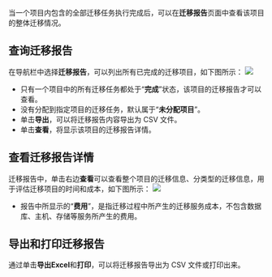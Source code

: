 当一个项目内包含的全部迁移任务执行完成后，可以在**迁移报告**页面中查看该项目的整体迁移情况。
## 查询迁移报告
在导航栏中选择**迁移报告**，可以列出所有已完成的迁移项目，如下图所示：
![](https://main.qcloudimg.com/raw/1a2d89eaad57dd04e746c17c944de52d.png)
- 只有一个项目中的所有迁移任务都处于“**完成**”状态，该项目的迁移报告才可以查看。
- 没有分配到指定项目的迁移任务，默认属于“**未分配项目**”。
- 单击**导出**，可以将迁移报告内容导出为 CSV 文件。
- 单击**查看**，将显示该项目的迁移报告详情。

## 查看迁移报告详情
迁移报告中，单击右边**查看**可以查看整个项目的迁移信息、分类型的迁移信息，用于评估迁移项目的时间和成本，如下图所示：
![](https://main.qcloudimg.com/raw/71e659628524baec007bf166b353fb24.png)
- 报告中所显示的“**费用**”，是指迁移过程中所产生的迁移服务成本，不包含数据库、主机、存储等服务所产生的费用。

## 导出和打印迁移报告
通过单击**导出Excel**和**打印**，可以将迁移报告导出为 CSV 文件或打印出来。
